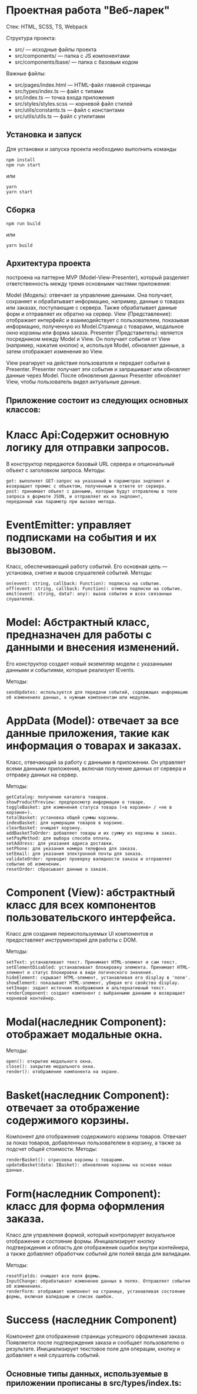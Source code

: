 # Проектная работа "Веб-ларек"

Стек: HTML, SCSS, TS, Webpack

Структура проекта:
- src/ — исходные файлы проекта
- src/components/ — папка с JS компонентами
- src/components/base/ — папка с базовым кодом

Важные файлы:
- src/pages/index.html — HTML-файл главной страницы
- src/types/index.ts — файл с типами
- src/index.ts — точка входа приложения
- src/styles/styles.scss — корневой файл стилей
- src/utils/constants.ts — файл с константами
- src/utils/utils.ts — файл с утилитами

## Установка и запуск
Для установки и запуска проекта необходимо выполнить команды

```
npm install
npm run start
```

или

```
yarn
yarn start
```
## Сборка

```
npm run build
```

или

```
yarn build
```



## Архитектура проекта
построена на паттерне MVP (Model-View-Presenter), который разделяет ответственность между тремя основными частями приложения:

Model (Модель): отвечает за управление данными. Она получает, сохраняет и обрабатывает информацию, например, данные о товарах или заказах, поступающие с сервера. 
Также обрабатывает данные форм и отправляет их обратно на сервер.
View (Представление): отображает интерфейс и взаимодействует с пользователем, показывая информацию, полученную из Model.Cтраница с товарами, модальное окно корзины или форма заказа.
Presenter (Представитель): является посредником между Model и View. Он получает события от View (например, нажатие кнопок) и, используя Model, обновляет данные, а затем отображает изменения во View.

View реагирует на действия пользователя и передает события в Presenter.
Presenter получает эти события и запрашивает или обновляет данные через Model.
После обновления данных Presenter обновляет View, чтобы пользователь видел актуальные данные.

## Приложение состоит из следующих основных классов:

# Класс Api:Содержит основную логику для отправки запросов. 
В конструктор передаются базовый URL сервера и опциональный объект с заголовком запроса.
  Методы:
  ```
  get: выполняет GET-запрос на указанный в параметрах эндпоинт и возвращает промис с объектом, полученным в ответе от сервера.
  post: принимает объект с данными, которые будут отправлены в теле запроса в формате JSON, и отправляет их на эндпоинт,
  переданный как параметр при вызове метода.
  ```

# EventEmitter: управляет подписками на события и их вызовом.
Класс, обеспечивающий работу событий. Его основная цель — установка, снятие и вызов слушателей событий.
  Методы:
  ```
  on(event: string, callback: Function): подписка на событие.
  off(event: string, callback: Function): отмена подписки на событие.
  emit(event: string, data?: any): вызов события и всех связанных слушателей.
  ```


# Model: Абстрактный класс, предназначен для работы с данными и внесения изменений.
Его конструктор создает новый экземпляр модели с указанными данными и событиями, которые реализует IEvents.
  
  Методы:
   ```
   sendUpdates: используется для передачи событий, содержащих информацию об изменениях данных, к нужным компонентам или модулям.
   ```

# AppData (Model): отвечает за все данные приложения, такие как информация о товарах и заказах.
Класс, отвечающий за работу с данными в приложении. Он управляет всеми данными приложения, включая получение данных от сервера и отправку данных на сервер.
  
  Методы:
  ```
  getCatalog: получение каталога товаров.
  showProductPreview: предпросмотр информации о товаре.
  toggleBasket: для изменения статуса товара («в корзине» / «не в корзине»).
  totalBasket: установка общей суммы корзины.
  indexBasket: для нумерации товаров в корзине.
  clearBasket: очищает корзину.  
  addBasketToOrder: добавляет товары и их сумму из корзины в заказ.
  setPayMethod: для выбора способа оплаты.
  setAddress: для указания адреса доставки.
  setPhone: для указания номера телефона для заказа.
  setEmail: для указания электронной почты для заказа.
  validateOrder: проводит проверку валидности заказа и отправляет событие об изменении.
  resetOrder: сбрасывает данные о заказе.
  ```

# Component (View): абстрактный класс для всех компонентов пользовательского интерфейса.
  Класс для создания переиспользуемых UI компонентов и предоставляет инструментарий для работы с DOM.
  
  Методы:
  ```
  setText: устанавливает текст. Принимает HTML-элемент и сам текст.
  setElementDisabled: устанавливает блокировку элемента. Принимает HTML-элемент и статус блокировки в виде логического значения.  
  hideElement: скрывает HTML-элемент, устанавливая его display в 'none'.
  showElement: показывает HTML-элемент, убирая его свойство display.
  setImage: задает источник изображения и альтернативный текст.
  renderComponent: создает компонент с выбранными данными и возвращает корневой контейнер.
  ```

# Modal(наследник Component): отображает модальные окна.
  Методы:
  ```
  open(): открытие модального окна.
  close(): закрытие модального окна.
  render(): отображение компонента на экране.
  ```
  
# Basket(наследник Component): отвечает за отображение содержимого корзины.
  Компонент для отображения содержимого корзины товаров. Отвечает за показ товаров, добавленных пользователем в корзину, а также за подсчет общей стоимости.
  Методы:
  ```
  renderBasket(): отрисовка корзины с товарами.
  updateBasket(data: IBasket): обновление корзины на основе новых данных.
  ```

# Form(наследник Component):  класс для форма оформления заказа.
  Класс для управления формой, который контролирует визуальное отображение и состояние формы.
  Инициализирует кнопку подтверждения и область для отображения ошибок внутри контейнера, а также добавляет обработчик событий для полей ввода для валидации.

  Методы:
  ```
  resetFields: очищает все поля формы.
  InputChange: обрабатывает изменение данных в полях. Отправляет события об изменениях.
  renderForm: отображает компонент на странице, устанавливая состояние формы, включая валидацию и список ошибок.
  ```
  
# Success (наследник Component)
 Компонент для отображения страницы успешного оформления заказа. Появляется после подтверждения заказа и сообщает пользователю о результате.
 Инициализирует текстовое поле для операции, кнопку и добавляет к ней слушатель событий.

## Основные типы данных, используемые в приложении прописаны в src/types/index.ts:


